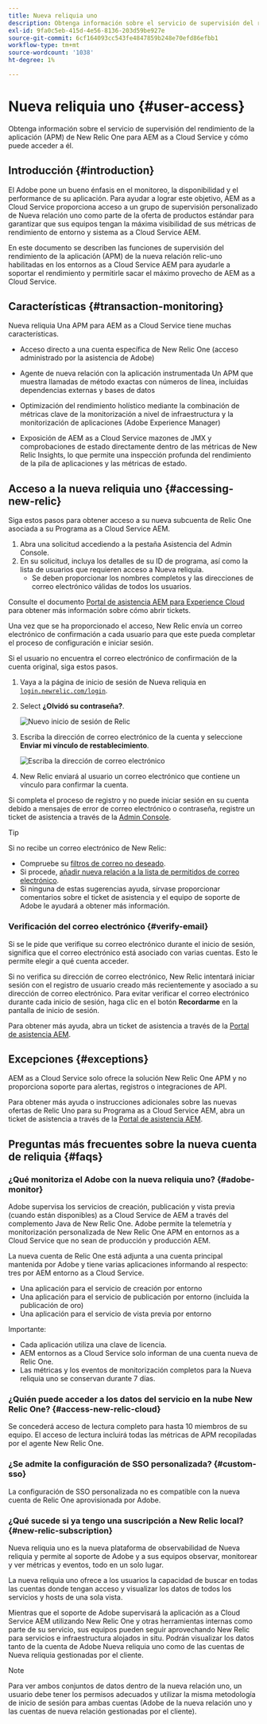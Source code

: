 ```yaml
---
title: Nueva reliquia uno
description: Obtenga información sobre el servicio de supervisión del rendimiento de la aplicación (APM) de New Relic One para AEM as a Cloud Service y cómo puede acceder a él.
exl-id: 9fa0c5eb-415d-4e56-8136-203d59be927e
source-git-commit: 6cf164093cc543fe4847859b248e70efd86efbb1
workflow-type: tm+mt
source-wordcount: '1038'
ht-degree: 1%

---
```



# Nueva reliquia uno {#user-access}

Obtenga información sobre el servicio de supervisión del rendimiento de la aplicación (APM) de New Relic One para AEM as a Cloud Service y cómo puede acceder a él.

## Introducción {#introduction}

El Adobe pone un bueno énfasis en el monitoreo, la disponibilidad y el performance de su aplicación. Para ayudar a lograr este objetivo, AEM as a Cloud Service proporciona acceso a un grupo de supervisión personalizado de Nueva relación uno como parte de la oferta de productos estándar para garantizar que sus equipos tengan la máxima visibilidad de sus métricas de rendimiento de entorno y sistema as a Cloud Service AEM.

En este documento se describen las funciones de supervisión del rendimiento de la aplicación (APM) de la nueva relación relic-uno habilitadas en los entornos as a Cloud Service AEM para ayudarle a soportar el rendimiento y permitirle sacar el máximo provecho de AEM as a Cloud Service.

## Características {#transaction-monitoring}

Nueva reliquia Una APM para AEM as a Cloud Service tiene muchas características.

* Acceso directo a una cuenta específica de New Relic One (acceso administrado por la asistencia de Adobe)

* Agente de nueva relación con la aplicación instrumentada Un APM que muestra llamadas de método exactas con números de línea, incluidas dependencias externas y bases de datos

* Optimización del rendimiento holístico mediante la combinación de métricas clave de la monitorización a nivel de infraestructura y la monitorización de aplicaciones (Adobe Experience Manager)

* Exposición de AEM as a Cloud Service mazones de JMX y comprobaciones de estado directamente dentro de las métricas de New Relic Insights, lo que permite una inspección profunda del rendimiento de la pila de aplicaciones y las métricas de estado.

## Acceso a la nueva reliquia uno {#accessing-new-relic}

Siga estos pasos para obtener acceso a su nueva subcuenta de Relic One asociada a su Programa as a Cloud Service AEM.

1. Abra una solicitud accediendo a la pestaña Asistencia del Admin Console.
1. En su solicitud, incluya los detalles de su ID de programa, así como la lista de usuarios que requieren acceso a Nueva reliquia.
   * Se deben proporcionar los nombres completos y las direcciones de correo electrónico válidas de todos los usuarios.

Consulte el documento [Portal de asistencia AEM para Experience Cloud](https://helpx.adobe.com/es/enterprise/using/support-for-experience-cloud.html) para obtener más información sobre cómo abrir tickets.

Una vez que se ha proporcionado el acceso, New Relic envía un correo electrónico de confirmación a cada usuario para que este pueda completar el proceso de configuración e iniciar sesión.

Si el usuario no encuentra el correo electrónico de confirmación de la cuenta original, siga estos pasos.

1. Vaya a la página de inicio de sesión de Nueva reliquia en [`login.newrelic.com/login`](https://login.newrelic.com/login).

1. Select **¿Olvidó su contraseña?**.

   ![Nuevo inicio de sesión de Relic](/help/implementing/cloud-manager/assets/new-relic/newrelic-1.png)

1. Escriba la dirección de correo electrónico de la cuenta y seleccione **Enviar mi vínculo de restablecimiento**.

   ![Escriba la dirección de correo electrónico](/help/implementing/cloud-manager/assets/new-relic/newrelic-2.png)

1. New Relic enviará al usuario un correo electrónico que contiene un vínculo para confirmar la cuenta.

Si completa el proceso de registro y no puede iniciar sesión en su cuenta debido a mensajes de error de correo electrónico o contraseña, registre un ticket de asistencia a través de la [Admin Console](https://adminconsole.adobe.com/).

>[!TIP]
>
>Si no recibe un correo electrónico de New Relic:
>
>* Compruebe su [filtros de correo no deseado](https://docs.newrelic.com/docs/accounts/accounts-billing/account-setup/create-your-new-relic-account/).
>* Si procede, [añadir nueva relación a la lista de permitidos de correo electrónico](https://docs.newrelic.com/docs/accounts/accounts/account-maintenance/account-email-settings/#email-whitelist).
>* Si ninguna de estas sugerencias ayuda, sírvase proporcionar comentarios sobre el ticket de asistencia y el equipo de soporte de Adobe le ayudará a obtener más información.


### Verificación del correo electrónico {#verify-email}

Si se le pide que verifique su correo electrónico durante el inicio de sesión, significa que el correo electrónico está asociado con varias cuentas. Esto le permite elegir a qué cuenta acceder.

Si no verifica su dirección de correo electrónico, New Relic intentará iniciar sesión con el registro de usuario creado más recientemente y asociado a su dirección de correo electrónico. Para evitar verificar el correo electrónico durante cada inicio de sesión, haga clic en el botón **Recordarme** en la pantalla de inicio de sesión.

Para obtener más ayuda, abra un ticket de asistencia a través de la [Portal de asistencia AEM](https://helpx.adobe.com/enterprise/using/support-for-experience-cloud.html).

## Excepciones {#exceptions}

AEM as a Cloud Service solo ofrece la solución New Relic One APM y no proporciona soporte para alertas, registros o integraciones de API.

Para obtener más ayuda o instrucciones adicionales sobre las nuevas ofertas de Relic Uno para su Programa as a Cloud Service AEM, abra un ticket de asistencia a través de la [Portal de asistencia AEM](https://helpx.adobe.com/enterprise/using/support-for-experience-cloud.html).

## Preguntas más frecuentes sobre la nueva cuenta de reliquia {#faqs}

### ¿Qué monitoriza el Adobe con la nueva reliquia uno? {#adobe-monitor}

Adobe supervisa los servicios de creación, publicación y vista previa (cuando están disponibles) as a Cloud Service de AEM a través del complemento Java de New Relic One. Adobe permite la telemetría y monitorización personalizada de New Relic One APM en entornos as a Cloud Service que no sean de producción y producción AEM.

La nueva cuenta de Relic One está adjunta a una cuenta principal mantenida por Adobe y tiene varias aplicaciones informando al respecto: tres por AEM entorno as a Cloud Service.

* Una aplicación para el servicio de creación por entorno
* Una aplicación para el servicio de publicación por entorno (incluida la publicación de oro)
* Una aplicación para el servicio de vista previa por entorno

Importante:

* Cada aplicación utiliza una clave de licencia.
* AEM entornos as a Cloud Service solo informan de una cuenta nueva de Relic One.
* Las métricas y los eventos de monitorización completos para la Nueva reliquia uno se conservan durante 7 días.

### ¿Quién puede acceder a los datos del servicio en la nube New Relic One? {#access-new-relic-cloud}

Se concederá acceso de lectura completo para hasta 10 miembros de su equipo. El acceso de lectura incluirá todas las métricas de APM recopiladas por el agente New Relic One.

### ¿Se admite la configuración de SSO personalizada? {#custom-sso}

La configuración de SSO personalizada no es compatible con la nueva cuenta de Relic One aprovisionada por Adobe.

### ¿Qué sucede si ya tengo una suscripción a New Relic local? {#new-relic-subscription}

Nueva reliquia uno es la nueva plataforma de observabilidad de Nueva reliquia y permite al soporte de Adobe y a sus equipos observar, monitorear y ver métricas y eventos, todo en un solo lugar.

La nueva reliquia uno ofrece a los usuarios la capacidad de buscar en todas las cuentas donde tengan acceso y visualizar los datos de todos los servicios y hosts de una sola vista.

Mientras que el soporte de Adobe supervisará la aplicación as a Cloud Service AEM utilizando New Relic One y otras herramientas internas como parte de su servicio, sus equipos pueden seguir aprovechando New Relic para servicios e infraestructura alojados in situ. Podrán visualizar los datos tanto de la cuenta de Adobe Nueva reliquia uno como de las cuentas de Nueva reliquia gestionadas por el cliente.

>[!NOTE]
>
>Para ver ambos conjuntos de datos dentro de la nueva relación uno, un usuario debe tener los permisos adecuados y utilizar la misma metodología de inicio de sesión para ambas cuentas (Adobe de la nueva relación uno y las cuentas de nueva relación gestionadas por el cliente).
